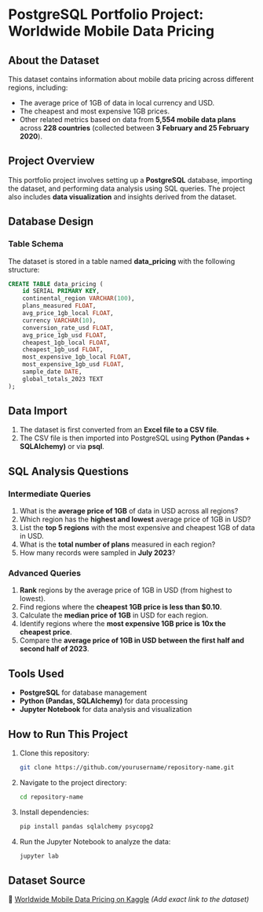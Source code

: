 # PostgreSQL Portfolio Project: Worldwide Mobile Data Pricing

## About the Dataset
This dataset contains information about mobile data pricing across different regions, including:
- The average price of 1GB of data in local currency and USD.
- The cheapest and most expensive 1GB prices.
- Other related metrics based on data from **5,554 mobile data plans** across **228 countries** (collected between **3 February and 25 February 2020**).

## Project Overview
This portfolio project involves setting up a **PostgreSQL** database, importing the dataset, and performing data analysis using SQL queries. The project also includes **data visualization** and insights derived from the dataset.

## Database Design

### Table Schema
The dataset is stored in a table named **data_pricing** with the following structure:

```sql
CREATE TABLE data_pricing (
    id SERIAL PRIMARY KEY,
    continental_region VARCHAR(100),
    plans_measured FLOAT,
    avg_price_1gb_local FLOAT,
    currency VARCHAR(10),
    conversion_rate_usd FLOAT,
    avg_price_1gb_usd FLOAT,
    cheapest_1gb_local FLOAT,
    cheapest_1gb_usd FLOAT,
    most_expensive_1gb_local FLOAT,
    most_expensive_1gb_usd FLOAT,
    sample_date DATE,
    global_totals_2023 TEXT
);
```

## Data Import
1. The dataset is first converted from an **Excel file to a CSV file**.
2. The CSV file is then imported into PostgreSQL using **Python (Pandas + SQLAlchemy)** or via **psql**.

## SQL Analysis Questions

### Intermediate Queries
1. What is the **average price of 1GB** of data in USD across all regions?
2. Which region has the **highest and lowest** average price of 1GB in USD?
3. List the **top 5 regions** with the most expensive and cheapest 1GB of data in USD.
4. What is the **total number of plans** measured in each region?
5. How many records were sampled in **July 2023**?

### Advanced Queries
1. **Rank** regions by the average price of 1GB in USD (from highest to lowest).
2. Find regions where the **cheapest 1GB price is less than $0.10**.
3. Calculate the **median price of 1GB** in USD for each region.
4. Identify regions where the **most expensive 1GB price is 10x the cheapest price**.
5. Compare the **average price of 1GB in USD between the first half and second half of 2023**.

## Tools Used
- **PostgreSQL** for database management
- **Python (Pandas, SQLAlchemy)** for data processing
- **Jupyter Notebook** for data analysis and visualization

## How to Run This Project
1. Clone this repository:  
   ```bash
   git clone https://github.com/yourusername/repository-name.git
   ```
2. Navigate to the project directory:  
   ```bash
   cd repository-name
   ```
3. Install dependencies:  
   ```bash
   pip install pandas sqlalchemy psycopg2
   ```
4. Run the Jupyter Notebook to analyze the data:  
   ```bash
   jupyter lab
   ```

## Dataset Source
🔗 [Worldwide Mobile Data Pricing on Kaggle](https://www.kaggle.com/) *(Add exact link to the dataset)*



